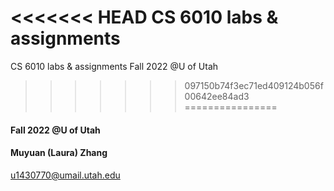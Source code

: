<<<<<<< HEAD
CS 6010 labs & assignments
=======
CS 6010 labs & assignments Fall 2022 @U of Utah
>>>>>>> 097150b74f3ec71ed409124b056f00642ee84ad3
================
#### Fall 2022 @U of Utah

#### Muyuan (Laura) Zhang

u1430770@umail.utah.edu
